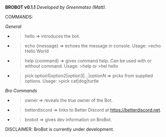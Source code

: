 **BROBOT v0.1.1** _Developed by Greenmatso (Matt)._

COMMANDS:

_General_
* >hello => introduces the bot.
* >echo {message} => echoes the message in console. Usage: >echo Hello World
* >help {command} => gives command help. Can be used with or without command. Usage: >help or >hel hello
* >pick option1|option2|option3|...|optionN => picks from supplied options. Usage: >pick cat|dog|turtle

_Bro Commands_
* >owner => reveals the true owner of the Bot.
* >betterdiscord => links to Better Discord at https://betterdiscord.net.
* >brobot => gives dev information on BroBot.

DISCLAIMER: BroBot is currently under development.
